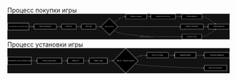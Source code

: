 Процесс покупки игры
![Схема процесса](https://github.com/fpmi-hci-2024/project12b-mega-igra-su/blob/main/images/process-purchase-game.png)
Процесс установки игры
![Схема процесса](https://github.com/fpmi-hci-2024/project12b-mega-igra-su/blob/main/images/process-install-game.png)
